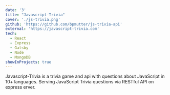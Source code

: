 ```yaml
---
date: '3'
title: "Javascript-Trivia"
cover: './js-trivia.png'
github: 'https://github.com/bpmutter/js-trivia-api'
external: 'https://javascript-trivia.com'
tech:
  - React
  - Express
  - Gatsby
  - Node
  - MongoDB
showInProjects: true
---
```


Javascript-Trivia is a trivia game and api with questions about JavaScript in 10+ languages. Serving JavaScript Trivia questions via RESTful API on express erver.

